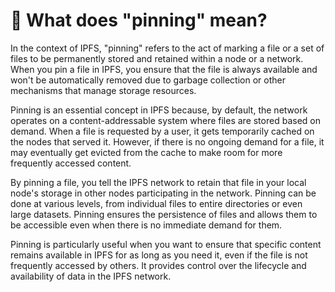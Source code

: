 # 📌 What does "pinning" mean?

In the context of IPFS, "pinning" refers to the act of marking a file or a set of files to be permanently stored and retained within a node or a network. When you pin a file in IPFS, you ensure that the file is always available and won't be automatically removed due to garbage collection or other mechanisms that manage storage resources.

Pinning is an essential concept in IPFS because, by default, the network operates on a content-addressable system where files are stored based on demand. When a file is requested by a user, it gets temporarily cached on the nodes that served it. However, if there is no ongoing demand for a file, it may eventually get evicted from the cache to make room for more frequently accessed content.

By pinning a file, you tell the IPFS network to retain that file in your local node's storage in other nodes participating in the network. Pinning can be done at various levels, from individual files to entire directories or even large datasets. Pinning ensures the persistence of files and allows them to be accessible even when there is no immediate demand for them.

Pinning is particularly useful when you want to ensure that specific content remains available in IPFS for as long as you need it, even if the file is not frequently accessed by others. It provides control over the lifecycle and availability of data in the IPFS network.
